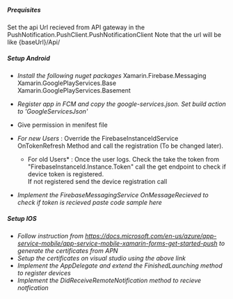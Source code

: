 ##### Prequisites 
Set the api Url recieved from API gateway in the PushNotification.PushClient.PushNotificationClient
Note that the url will be like {baseUrl}/Api/

##### Setup Android
- *Install the following nuget packages*
    Xamarin.Firebase.Messaging
    Xamarin.GooglePlayServices.Base
    Xamarin.GooglePlayServices.Basement
  
- *Register app in FCM and copy the google-services.json. Set build action to  'GoogleServicesJson'*

- Give permission in menifest file

- *For new Users* : Override the FirebaseInstanceIdService OnTokenRefresh Method and call the registration
   (To be changed later). 
	* For old Users* : Once the user logs. Check the take the token from "FirebaseInstanceId.Instance.Token" 
	call the get endpoint to check if device token is registered.	
	If not  registered send the device registration call
  
 - *Implement the FirebaseMessagingService OnMessageRecieved to check if token is recieved 
   paste code sample here* 
   
  
  ##### Setup IOS
- *Follow instruction from https://docs.microsoft.com/en-us/azure/app-service-mobile/app-service-mobile-xamarin-forms-get-started-push
  to generate the certificates from APN*
- *Setup the certificates on visual studio using the above link*
- *Implement the AppDelegate and extend the FinishedLaunching method to register devices*
- *Implement the DidReceiveRemoteNotification method to recieve notfication*

